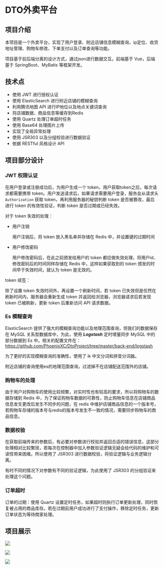 # DTO外卖平台

## 项目介绍

本项目是一个外卖平台，实现了用户登录、附近店铺信息模糊查询，ip定位、收货地址管理、购物车修改、下单支付以及订单查询等功能。

项目基于前后端分离的设计方式，通过json进行数据交互。前端基于 Vue，后端基于 SpringBoot、MyBatis 等框架开发。

## 技术点

- 使用 JWT 进行授权认证
- 使用 ElasticSearch 进行附近店铺的模糊查询
- 利用腾讯地图 API 进行IP地位以及地点关键词查询
- 将店铺数据、商品信息等缓存到Redis
- 使用 Quartz 处理订单超时任务
- 使用 Base64 处理图片上传
- 实现了全局异常处理
- 使用 JSR303 以及分组校验进行数据验证
- 依据 RESTful 风格设计 API

## 项目部分设计

### JWT 权限认证

在用户登录或注册成功后，为用户生成一个 token，用户获取token之后，每次请求都需要携带 token。用户发送请求后，如果请求需要用户登录，服务会从请求头 `Authorization` 获取 token，再利用服务器的秘钥判断 token 是否被篡改，最后进行 token 的有效性验证，判断 token 是否过期或已经失效。

对于 token 失效的处理：

- 用户注销

  用户注销后，将 token 放入黑名单并存储在 Redis 中，并设置键的过期时间

- 用户修改密码

  用户修改密码后，在此之前颁发给用户的 token 都应做失效处理，将用户id、修改密码后的时间同样存储在 Redis 中，这样如果获取到的 token 颁发的时间早于失效时间，就认为 token 是无效的。

token 续签：

除了设置 token 失效时间外，再设置一个刷新时间，若 token 已失效但是任然在刷新时间内，服务器会重新生成 token 并返回给浏览器，浏览器请求后若发现 token 已被刷新，更新 token 后重新访问 API 请求数据。

### Es 模糊查询

ElasticSearch 提供了强大的模糊查询功能以及地理范围查询，但我们的数据保存在 MySQL 关系型数据库中，为此，使用 ***Logstash*** 定时增量同步 MySQL 中的部分数据到 Es 中。相关的配置文件在：https://github.com/PhoenixXC/DtoProject/tree/master/back-end/logstash

为了更好的实现模糊查询的准确性，使用了 ik 中文分词和拼音分词器。

附近店铺的查询使用es的地理范围查询，过滤掉不在店铺配送范围外的店铺。

### 购物车的处理

由于用户对购物车的使用比较频繁，对实时性也有较高的要求，所以将购物车的数据存储到 Redis 中，为了保证购物车数据的可靠性，防止购物车信息在店铺商品信息发生更改后发生不同步的问题，在 redis 中维护店铺商品信息的一个版本号，若购物车存储的版本号与redis的版本号发生不一致的情况，需要同步购物车的商品信息。

### 数据校验

在获取前端传来的参数后，有必要对参数进行校验并返回合适的错误信息，这部分处理相对比较繁琐，若每次在控制器中加入参数验证逻辑无疑会给代码的维护和可读性带来困难。所以使用了 JSR303 进行数据校验，将验证逻辑与业务逻辑分离。

有时不同的情况下对参数有不同的验证逻辑，为此使用了 JSR303 的分组验证来处理这个问题。

### 订单超时

订单的过期：使用 Quartz 设置定时任务，如果超时则执行订单更新处理，同时恢复被占用的商品库存。若在过期前用户成功进行了支付操作，移除定时任务，更新订单状态为等待商家处理。



## 项目展示

![](https://gitee.com/PhoenixXc/FigureBed/raw/picgo/img/20200226162342.png)

![](https://gitee.com/PhoenixXc/FigureBed/raw/picgo/img/20200226163200.png)

![](https://gitee.com/PhoenixXc/FigureBed/raw/picgo/img/20200226163844.png)

